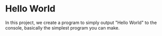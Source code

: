 Hello World
===========

In this project, we create a program to simply output "Hello World" to the console, basically the simplest program you can make.
